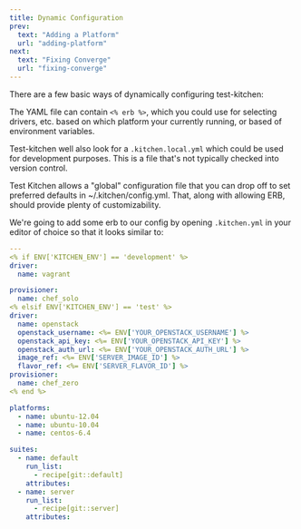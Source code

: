 ```yaml
---
title: Dynamic Configuration
prev:
  text: "Adding a Platform"
  url: "adding-platform"
next:
  text: "Fixing Converge"
  url: "fixing-converge"
---
```


There are a few basic ways of dynamically configuring test-kitchen:

The YAML file can contain `<% erb %>`, which you could use for selecting drivers, etc. based on which platform your currently running, or based of environment variables. 

Test-kitchen well also look for a `.kitchen.local.yml` which could be used for development purposes.  This is a file that's not typically checked into version control.

Test Kitchen allows a "global" configuration file that you can drop off to set preferred defaults in ~/.kitchen/config.yml. That, along with allowing ERB, should provide plenty of customizability.


We're going to add some erb to our config by opening `.kitchen.yml` in your editor of choice so that it looks similar to:

~~~yaml
---
<% if ENV['KITCHEN_ENV'] == 'development' %>
driver:
  name: vagrant

provisioner:
  name: chef_solo
<% elsif ENV['KITCHEN_ENV'] == 'test' %>
driver:
  name: openstack
  openstack_username: <%= ENV['YOUR_OPENSTACK_USERNAME'] %>
  openstack_api_key: <%= ENV['YOUR_OPENSTACK_API_KEY'] %>
  openstack_auth_url: <%= ENV['YOUR_OPENSTACK_AUTH_URL'] %>
  image_ref: <%= ENV['SERVER_IMAGE_ID'] %> 
  flavor_ref: <%= ENV['SERVER_FLAVOR_ID'] %>
provisioner:
  name: chef_zero
<% end %>

platforms:
  - name: ubuntu-12.04
  - name: ubuntu-10.04
  - name: centos-6.4

suites:
  - name: default
    run_list:
      - recipe[git::default]
    attributes:
  - name: server
    run_list:
      - recipe[git::server]
    attributes:
~~~

